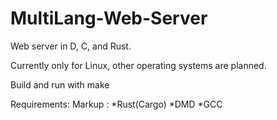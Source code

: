 # MultiLang-Web-Server
Web server in D, C, and Rust.

Currently only for Linux, other operating systems are planned.

Build and run with make

Requirements:
Markup :
	*Rust(Cargo)
	*DMD
	*GCC